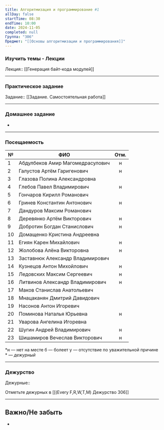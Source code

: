 ```yaml
---
title: Алгоритмизация и программирование #1
allDay: false
startTime: 08:30
endTime: 10:00
date: 2024-11-05
completed: null
Группа: "306"
Предмет: "[[Основы алгоритмизации и программирования]]"
---
```

### Изучить темы - Лекции

Лекция:: [[Генерация байт-кода модулей]]

---
### Практическое задание

Задание:: [[Задание. Самостоятельная работа]]

---
### Домашнее задание

- 

---
### Посещаемость

| №   | ФИО                              | Отм. |
| --- | -------------------------------- | :--: |
| 1   | Абдулбеков Амир Магомедрасулович |  н   |
| 2   | Галустов Артём Гаригенович       |  н   |
| 3   | Глазова Полина Александровна     |      |
| 4   | Глебов Павел Владимирович        |  н   |
| 5   | Гончаров Кирилл Романович        |      |
| 6   | Гринев Константин Антонович      |  н   |
| 7   | Дандуров Максим Романович        |      |
| 8   | Деревянко Артём Викторович       |  н   |
| 9   | Добротин Богдан Станислович      |  н   |
| 10  | Домащенко Кристина Андреевна     |      |
| 11  | Егиян Карен Михайлович           |  н   |
| 12  | Жолобова Алёна Викторовна        |  н   |
| 13  | Заставнюк Александр Владимирович |      |
| 14  | Кузнецов Антон Михойлович        |  н   |
| 15  | Ледовских Максим Сергеевич       |  н   |
| 16  | Литвинов Александр Владимирович  |  н   |
| 17  | Маков Станислав Анатольевич      |      |
| 18  | Мнацаканян Дмитрий Давидович     |      |
| 19  | Насонов Антон Игоревич           |      |
| 20  | Поминова Наталья Юрьевна         |  н   |
| 21  | Уварова Ангелина Игоревна        |      |
| 22  | Шугин Андрей Владимирович        |  н   |
| 23  | Шишамиров Вечеслав Викторович    |  н   |
*н — нет на месте
б — болеет
у — отсутствие по уважительной причине
\* — *дежурный*

---
### Дежурство

Дежурные:: 

Отметьте дежурных в [[(Every F,R,W,T,M) Дежурство 306]]

---
## Важно/Не забыть

- 